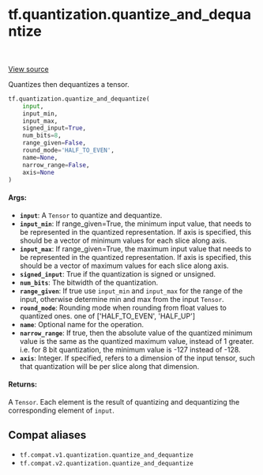 <div itemscope itemtype="http://developers.google.com/ReferenceObject">
<meta itemprop="name" content="tf.quantization.quantize_and_dequantize" />
<meta itemprop="path" content="Stable" />
</div>

# tf.quantization.quantize_and_dequantize

<!-- Insert buttons and diff -->

<table class="tfo-notebook-buttons tfo-api" align="left">
</table>

<a target="_blank" href="/code/stable/tensorflow/python/ops/array_ops.py">View source</a>



Quantizes then dequantizes a tensor.

``` python
tf.quantization.quantize_and_dequantize(
    input,
    input_min,
    input_max,
    signed_input=True,
    num_bits=8,
    range_given=False,
    round_mode='HALF_TO_EVEN',
    name=None,
    narrow_range=False,
    axis=None
)
```



<!-- Placeholder for "Used in" -->


#### Args:


* <b>`input`</b>: A `Tensor` to quantize and dequantize.
* <b>`input_min`</b>: If range_given=True, the minimum input value, that needs to be
  represented in the quantized representation. If axis is specified, this
  should be a vector of minimum values for each slice along axis.
* <b>`input_max`</b>: If range_given=True, the maximum input value that needs to be
  represented in the quantized representation. If axis is specified, this
  should be a vector of maximum values for each slice along axis.
* <b>`signed_input`</b>: True if the quantization is signed or unsigned.
* <b>`num_bits`</b>: The bitwidth of the quantization.
* <b>`range_given`</b>: If true use `input_min` and `input_max` for the range of the
  input, otherwise determine min and max from the input `Tensor`.
* <b>`round_mode`</b>: Rounding mode when rounding from float values to quantized ones.
  one of ['HALF_TO_EVEN', 'HALF_UP']
* <b>`name`</b>: Optional name for the operation.
* <b>`narrow_range`</b>: If true, then the absolute value of the quantized minimum
  value is the same as the quantized maximum value, instead of 1 greater.
  i.e. for 8 bit quantization, the minimum value is -127 instead of -128.
* <b>`axis`</b>: Integer. If specified, refers to a dimension of the input tensor, such
  that quantization will be per slice along that dimension.


#### Returns:

A `Tensor`. Each element is the result of quantizing and dequantizing the
corresponding element of `input`.


## Compat aliases

* `tf.compat.v1.quantization.quantize_and_dequantize`
* `tf.compat.v2.quantization.quantize_and_dequantize`

